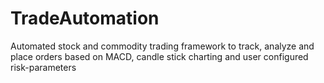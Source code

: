 # TradeAutomation
Automated stock and commodity trading framework to track, analyze and place orders based on  MACD, candle stick charting and user configured risk-parameters
